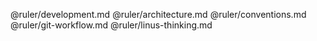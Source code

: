 
@ruler/development.md
@ruler/architecture.md
@ruler/conventions.md
@ruler/git-workflow.md
@ruler/linus-thinking.md
